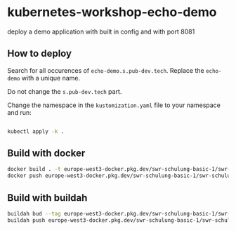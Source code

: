# kubernetes-workshop-echo-demo

deploy a demo application with built in config and with port 8081

## How to deploy

Search for all occurences of `echo-demo.s.pub-dev.tech`. Replace the `echo-demo` with a unique name.

Do not change the `s.pub-dev.tech` part.

Change the namespace in the `kustomization.yaml` file to your namespace and run:

```bash

kubectl apply -k .

```

## Build with docker

```bash
docker build . -t europe-west3-docker.pkg.dev/swr-schulung-basic-1/swr-schulung-basic-1/echo-demo:latest
docker push europe-west3-docker.pkg.dev/swr-schulung-basic-1/swr-schulung-basic-1/echo-demo:latest
```

## Build with buildah

```bash
buildah bud --tag europe-west3-docker.pkg.dev/swr-schulung-basic-1/swr-schulung-basic-1/echo-demo:latest
buildah push europe-west3-docker.pkg.dev/swr-schulung-basic-1/swr-schulung-basic-1/echo-demo:latest
```
